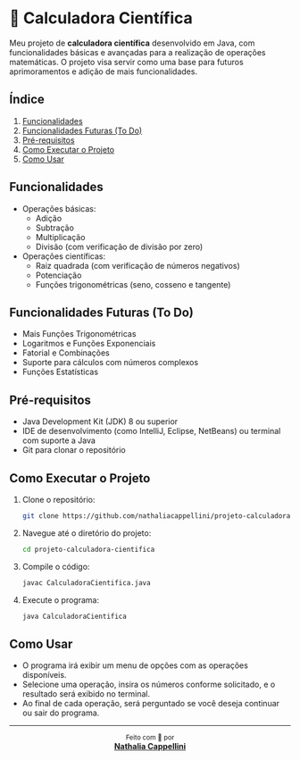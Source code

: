 # 🧮 Calculadora Científica

Meu projeto de **calculadora científica** desenvolvido em Java, com funcionalidades básicas e avançadas para a realização de operações matemáticas. O projeto visa servir como uma base para futuros aprimoramentos e adição de mais funcionalidades.

## Índice

1. [Funcionalidades](#funcionalidades)
2. [Funcionalidades Futuras (To Do)](#funcionalidades-futuras-to-do)
3. [Pré-requisitos](#pré-requisitos)
4. [Como Executar o Projeto](#como-executar-o-projeto)
5. [Como Usar](#como-usar)

## Funcionalidades

- Operações básicas:
  - Adição
  - Subtração
  - Multiplicação
  - Divisão (com verificação de divisão por zero)
- Operações científicas:
  - Raiz quadrada (com verificação de números negativos)
  - Potenciação
  - Funções trigonométricas (seno, cosseno e tangente)

## Funcionalidades Futuras (To Do)

- Mais Funções Trigonométricas
- Logaritmos e Funções Exponenciais
- Fatorial e Combinações
- Suporte para cálculos com números complexos
- Funções Estatísticas

## Pré-requisitos

- Java Development Kit (JDK) 8 ou superior
- IDE de desenvolvimento (como IntelliJ, Eclipse, NetBeans) ou terminal com suporte a Java
- Git para clonar o repositório

## Como Executar o Projeto

1. Clone o repositório:

   ```bash
   git clone https://github.com/nathaliacappellini/projeto-calculadora-cientifica.git
    ```

2. Navegue até o diretório do projeto:

    ```bash
    cd projeto-calculadora-cientifica
    ```

3. Compile o código:

    ```bash
    javac CalculadoraCientifica.java
    ```

4. Execute o programa:

    ```bash
    java CalculadoraCientifica
    ```

## Como Usar

- O programa irá exibir um menu de opções com as operações disponíveis.
- Selecione uma operação, insira os números conforme solicitado, e o resultado será exibido no terminal.
- Ao final de cada operação, será perguntado se você deseja continuar ou sair do programa.

---


<div align="center">
  <sub>Feito com 🩷 por</sub><br>
  <strong><a href="https://github.com/nathaliacappellini" target="_blank">Nathalia Cappellini</a></strong><br>
</div>


